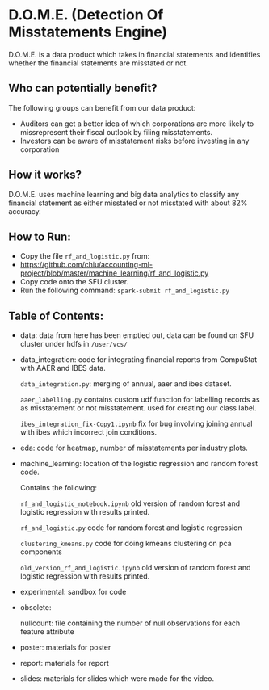 # D.O.M.E. (Detection Of Misstatements Engine)
 
D.O.M.E. is a data product which takes in financial statements and identifies whether the financial statements are misstated or not.

## Who can potentially benefit?
The following groups can benefit from our data product:
* Auditors can get a better idea of which corporations are more likely to missrepresent their fiscal outlook by filing misstatements.
* Investors can be aware of misstatement risks before investing in any corporation

## How it works?
D.O.M.E. uses machine learning and big data analytics to classify any financial statement as either misstated or not misstated with about 82% accuracy.

## How to Run:
* Copy the file `rf_and_logistic.py` from:
* https://github.com/chiu/accounting-ml-project/blob/master/machine_learning/rf_and_logistic.py
* Copy code onto the SFU cluster.
* Run the following command: `spark-submit rf_and_logistic.py`


## Table of Contents:
* data: data from here has been emptied out, data can be found on SFU cluster under hdfs in `/user/vcs/`

* data_integration: code for integrating financial reports from CompuStat with AAER and IBES data.

    `data_integration.py`: merging of annual, aaer and ibes dataset. 

    `aaer_labelling.py` contains custom udf function for labelling records as as misstatement or not misstatement. used for creating our class label. 
    
    `ibes_integration_fix-Copy1.ipynb` fix for bug involving joining annual with ibes which incorrect join conditions. 
    
 
* eda: code for heatmap, number of misstatements per industry plots. 

* machine_learning: location of the logistic regression and random forest code. 
    
   Contains the following:
   
   `rf_and_logistic_notebook.ipynb` old version of random forest and logistic regression with results printed. 

  `rf_and_logistic.py` code for random forest and logistic regression
  
  `clustering_kmeans.py` code for doing kmeans clustering on pca components
  
  `old_version_rf_and_logistic.ipynb` old version of random forest and logistic regression with results printed. 


* experimental: sandbox for code

* obsolete: 
    
    nullcount: file containing the number of null observations for each feature attribute
    
    

* poster: materials for poster
* report: materials for report
* slides: materials for slides which were made for the video. 




